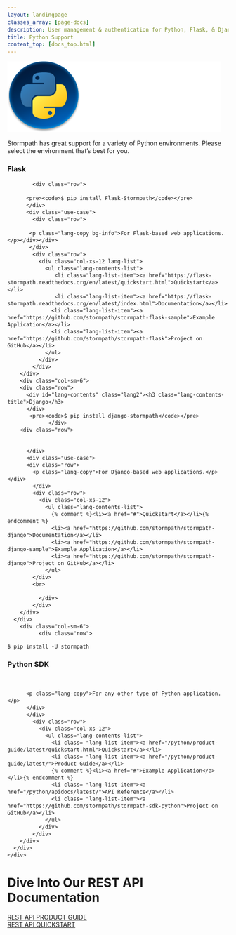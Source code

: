 ```yaml
---
layout: landingpage
classes_array: [page-docs]
description: User management & authentication for Python, Flask, & Django apps. Complete set of Stormpath developer documentation & integration tools.
title: Python Support
content_top: [docs_top.html]
---
```

<div class="landingpage python">

<div class="masthead python-masthead">
  <div class="container">
    <div class="row">
      <div class="col-xs-12">
        <img class="img-responsive logo" src="/images/landingpage/python/logo-python.png">
      </div>
    </div>
  </div>
</div>

<div class="container">
  <div class="row">
    <div class="col-xs-12 intro-text">
      <p>Stormpath has great support for a variety of Python environments.  Please select the environment that’s best for you.</p>
    </div>
  </div>
</div>

<div class="container">
  <div class="row">
    <div class="col-xs-12 col-sm-12">
      <div class="row">
        <div class="col-xs-12 col-sm-6">
            <div id="lang-contents" class="lang1">
            <div class="row">
             <h3 class="lang-contents-title">Flask</h3>
             </div>
             </div>
            
            <div class="row">

          <pre><code>$ pip install Flask-Stormpath</code></pre>
          </div>
          <div class="use-case">
            <div class="row">

           <p class="lang-copy bg-info">For Flask-based web applications.</p></div></div>
           </div>
            <div class="row">
              <div class="col-xs-12 lang-list">
                <ul class="lang-contents-list">
                   <li class="lang-list-item"><a href="https://flask-stormpath.readthedocs.org/en/latest/quickstart.html">Quickstart</a></li>
                   <li class="lang-list-item"><a href="https://flask-stormpath.readthedocs.org/en/latest/index.html">Documentation</a></li>
                  <li class="lang-list-item"><a href="https://github.com/stormpath/stormpath-flask-sample">Example Application</a></li>
                  <li class="lang-list-item"><a href="https://github.com/stormpath/stormpath-flask">Project on GitHub</a></li>
                </ul>
              </div>
            </div>
        </div>
        <div class="col-sm-6">
        <div class="row">
          <div id="lang-contents" class="lang2"><h3 class="lang-contents-title">Django</h3>
          </div>
           <pre><code>$ pip install django-stormpath</code></pre>
                 </div>
        <div class="row">

         
          </div>
          <div class="use-case">
          <div class="row">
            <p class="lang-copy">For Django-based web applications.</p></div>
            </div>
            <div class="row">
              <div class="col-xs-12">
                <ul class="lang-contents-list">
                  {% comment %}<li><a href="#">Quickstart</a></li>{% endcomment %}
                  <li><a href="https://github.com/stormpath/stormpath-django">Documentation</a></li>
                  <li><a href="https://github.com/stormpath/stormpath-django-sample">Example Application</a></li>
                  <li><a href="https://github.com/stormpath/stormpath-django">Project on GitHub</a></li>
                </ul>
            </div>
            <br>
      
              </div>
            </div>
        </div>
      </div>
        <div class="col-sm-6">
              <div class="row">

<div id="lang-contents" class="lang3">
          <pre><code>$ pip install -U stormpath</code></pre>
             <h3 class="lang-contents-title">Python SDK</h3>
            </div>
            <br>
       <div class="use-case">
      <div class="row">

          <p class="lang-copy">For any other type of Python application.</p>
          </div>
          </div>
            <div class="row">
              <div class="col-xs-12">
                <ul class="lang-contents-list">
                  <li class= "lang-list-item"><a href="/python/product-guide/latest/quickstart.html">Quickstart</a></li>
                  <li class= "lang-list-item"><a href="/python/product-guide/latest/">Product Guide</a></li>
                  {% comment %}<li><a href="#">Example Application</a></li>{% endcomment %}
                  <li class= "lang-list-item"><a href="/python/apidocs/latest/">API Reference</a></li>
                  <li class= "lang-list-item"><a href="https://github.com/stormpath/stormpath-sdk-python">Project on GitHub</a></li>
                </ul>
              </div>
            </div>
        </div>
      </div>
    </div>
  </div>
</div>

<div class="footer-banner">
  <div class="container info">
    <div class="row">
      <div class="col-xs-12 col-sm-12">
        <h1>Dive Into Our REST API Documentation</h1>
          <div class="row">
            <div class="col-xs-12 col-sm-3 col-sm-offset-3">
              <a class="btn btn-default" href="/rest/product-guide" role="button">REST API PRODUCT GUIDE</a>
            </div>
            <div class="col-xs-12 col-sm-3">
              <a class="btn btn-default" href="/rest/quickstart" role="button">REST API QUICKSTART</a>
            </div>
          </div>
      </div>
    </div>
  </div>
</div>

</div>
<!-- block__no_wrapper -->
<!-- region__no_wrapper -->
